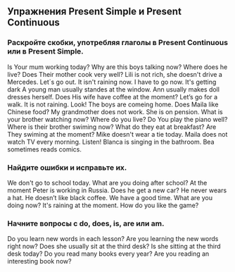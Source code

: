 ## Упражнения Present Simple и Present Continuous

### Раскройте скобки, употребляя глаголы в Present Continuous или в Present Simple.

Is Your mum working today?
Why are this boys talking now?
Where does he live?
Does Their mother cook very well?
Lili is not rich, she doesn't drive a Mercedes.
Let´s go out. It isn't raining now.
I have to go now. It's getting dark
A young man usually standes at the window.
Ann usually makes doll dresses herself.
Does His wife have coffee at the moment?
Let’s go for a walk. It is not raining.
Look! The boys are comeing home.
Does Maila like Chinese food?
My grandmother does not work. She is on pension.
What is your brother watching now?
Where do you live?
Do You  play the piano well?
Where is their brother swiming now?
What do they eat at breakfast?
Are They swiming at the moment?
Mike doesn't wear a tie today.
Maila does not watch TV every morning.
Listen! Blanca is singing in the bathroom.
Bea sometimes reads comics.

### Найдите ошибки и исправьте их.

We don't go to school today.
What are you doing after school?
At the moment Peter is working in Russia.
Does he get a new car?
He never wears a hat.
He doesn’t like black coffee.
We have a good time.
What are you doing now?
It's raining at the moment.
How do you like the game?

### Начните вопросы с do, does, is, are или am.
Do you learn new words in each lesson?
Are you learning the new words right now?
Does she usually sit at the third desk?
Is she sitting at the third desk today?
Do you read many books every year?
Are you reading an interesting book now?
